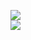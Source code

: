 [![](https://img.shields.io/badge/Made%20With-Github%20Spray-lightgrey.svg?style=for-the-badge&logo=github)](https://github.com/Annihil/github-spray#13397)  
[![](https://i.imgur.com/2DrTn0Z.gif)](https://github.com/Annihil/github-spray)